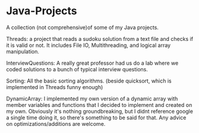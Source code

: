 # Java-Projects

A collection (not comprehensive)of some of my Java projects.

Threads: a project that reads a sudoku solution from a text file and checks if it is valid or not. It includes File IO, Multithreading, and logical array manipulation.

InterviewQuestions: A really great professor had us do a lab where we coded solutions to a bunch of typical interview questions. 

Sorting: All the basic sorting algorithms. (beside quicksort, which is implemented in Threads funny enough)

DynamicArray: I implemented my own version of a dynamic array with member variables and functions that I decided to implement and created on my own. Obviously it's nothing groundbreaking, but I didnt reference google a single time doing it, so there's something to be said for that. Any advice on optimizations/additions are welcome.

